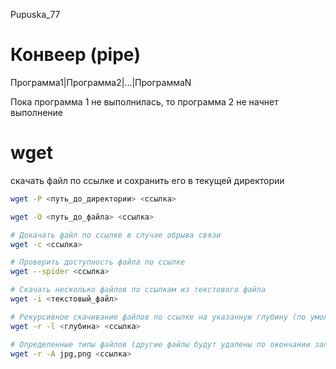Pupuska_77

# Конвеер (pipe)

Программа1|Программа2|...|ПрограммаN

Пока программа 1 не выполнилась, то программа 2 не начнет выполнение

# wget

скачать файл по ссылке и сохранить его в текущей директории

```bash
wget -P <путь_до_директории> <ссылка>

wget -O <путь_до_файла> <ссылка>

# Докачать файл по ссылке в случае обрыва связи
wget -c <ссылка>

# Проверить доступность файла по ссылке
wget --spider <ссылка>

# Скачать несколько файлов по ссылкам из текстового файла
wget -i <текстовый_файл>

# Рекурсивное скачивание файлов по ссылке на указанную глубину (по умолчанию глубина 5)
wget -r -l <глубина> <ссылка>

# Определенные типы файлов (другие файлы будут удалены по окончании загрузки)
wget -r -A jpg,png <ссылка>
```

